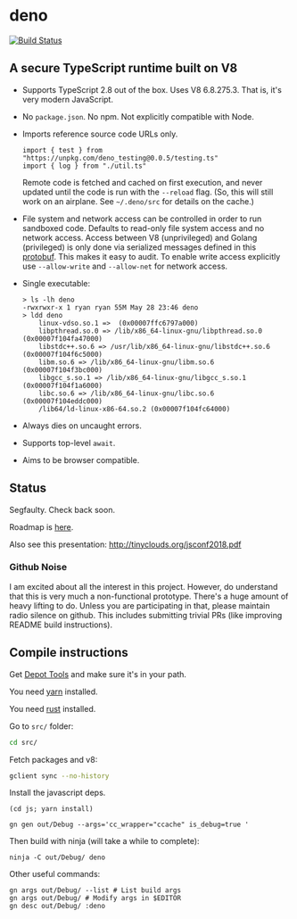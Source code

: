 # deno

[![Build Status](https://travis-ci.com/ry/deno.svg?branch=master)](https://travis-ci.com/ry/deno)

## A secure TypeScript runtime built on V8

* Supports TypeScript 2.8 out of the box. Uses V8 6.8.275.3. That is, it's
  very modern JavaScript.

* No `package.json`. No npm. Not explicitly compatible with Node.

* Imports reference source code URLs only.
	```
  import { test } from "https://unpkg.com/deno_testing@0.0.5/testing.ts"
  import { log } from "./util.ts"
	```
  Remote code is fetched and cached on first execution, and never updated until
  the code is run with the `--reload` flag. (So, this will still work on an
  airplane. See `~/.deno/src` for details on the cache.)

* File system and network access can be controlled in order to run sandboxed
  code. Defaults to read-only file system access and no network access.
	Access between V8 (unprivileged) and Golang (privileged) is only done via
  serialized messages defined in this
  [protobuf](https://github.com/ry/deno/blob/master/src/msg.proto). This makes it
  easy to audit.
	To enable write access explicitly use `--allow-write` and `--allow-net` for
  network access.

* Single executable:
	```
	> ls -lh deno
	-rwxrwxr-x 1 ryan ryan 55M May 28 23:46 deno
	> ldd deno
		linux-vdso.so.1 =>  (0x00007ffc6797a000)
		libpthread.so.0 => /lib/x86_64-linux-gnu/libpthread.so.0 (0x00007f104fa47000)
		libstdc++.so.6 => /usr/lib/x86_64-linux-gnu/libstdc++.so.6 (0x00007f104f6c5000)
		libm.so.6 => /lib/x86_64-linux-gnu/libm.so.6 (0x00007f104f3bc000)
		libgcc_s.so.1 => /lib/x86_64-linux-gnu/libgcc_s.so.1 (0x00007f104f1a6000)
		libc.so.6 => /lib/x86_64-linux-gnu/libc.so.6 (0x00007f104eddc000)
		/lib64/ld-linux-x86-64.so.2 (0x00007f104fc64000)
	```

* Always dies on uncaught errors.

* Supports top-level `await`.

* Aims to be browser compatible.


## Status

Segfaulty. Check back soon.

Roadmap is [here](https://github.com/ry/deno/blob/master/Roadmap.md).

Also see this presentation: http://tinyclouds.org/jsconf2018.pdf

### Github Noise

I am excited about all the interest in this project. However, do understand that this
is very much a non-functional prototype. There's a huge amount of heavy lifting to do.
Unless you are participating in that, please maintain radio silence on github. This
includes submitting trivial PRs (like improving README build instructions).

## Compile instructions

Get [Depot Tools](http://commondatastorage.googleapis.com/chrome-infra-docs/flat/depot_tools/docs/html/depot_tools_tutorial.html#_setting_up) and make sure it's in your path.

You need [yarn](https://yarnpkg.com/lang/en/docs/install/) installed.

You need [rust](https://www.rust-lang.org/en-US/install.html) installed.

Go to `src/` folder:
``` bash
cd src/
```

Fetch packages and v8:
``` bash
gclient sync --no-history
```

Install the javascript deps.

    (cd js; yarn install)

    gn gen out/Debug --args='cc_wrapper="ccache" is_debug=true '

Then build with ninja (will take a while to complete):

    ninja -C out/Debug/ deno

Other useful commands:

    gn args out/Debug/ --list # List build args
    gn args out/Debug/ # Modify args in $EDITOR
    gn desc out/Debug/ :deno
